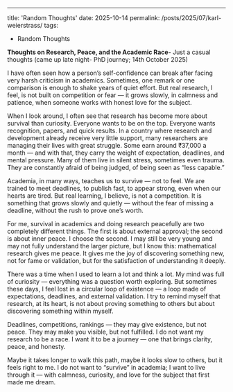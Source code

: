 ---
title: 'Random Thoughts'
date: 2025-10-14
permalink: /posts/2025/07/karl-weierstrass/
tags:
  - Random Thoughts


**Thoughts on Research, Peace, and the Academic Race**- Just a casual thoughts (came up late night- PhD journey; 14th October 2025)

I have often seen how a person’s self-confidence can break after facing very harsh criticism in academics. Sometimes, one remark or one comparison is enough to shake years of quiet effort. But real research, I feel, is not built on competition or fear — it grows slowly, in calmness and patience, when someone works with honest love for the subject.

When I look around, I often see that research has become more about survival than curiosity. Everyone wants to be on the top. Everyone wants recognition, papers, and quick results. In a country where research and development already receive very little support, many researchers are managing their lives with great struggle. Some earn around ₹37,000 a month — and with that, they carry the weight of expectation, deadlines, and mental pressure. Many of them live in silent stress, sometimes even trauma. They are constantly afraid of being judged, of being seen as “less capable.”

Academia, in many ways, teaches us to survive — not to feel. We are trained to meet deadlines, to publish fast, to appear strong, even when our hearts are tired. But real learning, I believe, is not a competition. It is something that grows slowly and quietly — without the fear of missing a deadline, without the rush to prove one’s worth.

For me, survival in academics and doing research peacefully are two completely different things. The first is about external approval; the second is about inner peace. I choose the second. I may still be very young and may not fully understand the larger picture, but I know this: mathematical research gives me peace. It gives me the joy of discovering something new, not for fame or validation, but for the satisfaction of understanding it deeply.

There was a time when I used to learn a lot and think a lot. My mind was full of curiosity — everything was a question worth exploring. But sometimes these days, I feel lost in a circular loop of existence — a loop made of expectations, deadlines, and external validation. I try to remind myself that research, at its heart, is not about proving something to others but about discovering something within myself.

Deadlines, competitions, rankings — they may give existence, but not peace. They may make you visible, but not fulfilled. I do not want my research to be a race. I want it to be a journey — one that brings clarity, peace, and honesty.

Maybe it takes longer to walk this path, maybe it looks slow to others, but it feels right to me. I do not want to “survive” in academia; I want to live through it — with calmness, curiosity, and love for the subject that first made me dream.
